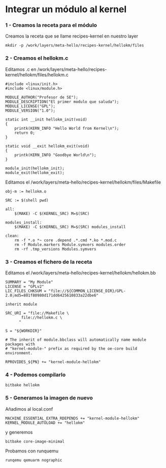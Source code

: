 # Integrar un módulo al kernel

### 1 - Creamos la receta para el módulo

Creamos la receta que se llame recipes-kernel en nuestro layer

	mkdir -p /work/layers/meta-hello/recipes-kernel/hellokm/files

### 2 - Creamos el hellokm.c

Editamos .c en /work/layers/meta-hello/recipes-kernel/hellokm/files/hellokm.c


	#include <linux/init.h>
	#include <linux/module.h>

	MODULE_AUTHOR("Profesor de SE");
	MODULE_DESCRIPTION("El primer modulo que saluda");
	MODULE_LICENSE("GPL");
	MODULE_VERSION("1.0");

	static int __init hellokm_init(void)
	{
		printk(KERN_INFO "Hello World from Kernel\n");
		return 0;
	}

	static void __exit hellokm_exit(void)
	{
		printk(KERN_INFO "Goodbye World\n");
	}

	module_init(hellokm_init);
	module_exit(hellokm_exit);
	
Editamos el /work/layers/meta-hello/recipes-kernel/hellokm/files/Makefile

	obj-m := hellokm.o

	SRC := $(shell pwd)

	all:
		$(MAKE) -C $(KERNEL_SRC) M=$(SRC)

	modules_install:
		$(MAKE) -C $(KERNEL_SRC) M=$(SRC) modules_install

	clean:
		rm -f *.o *~ core .depend .*.cmd *.ko *.mod.c
		rm -f Module.markers Module.symvers modules.order
		rm -rf .tmp_versions Modules.symvers

### 3 - Creamos el fichero de la receta

Editamos el /work/layers/meta-hello/recipes-kernel/hellokm/hellokm.bb

	SUMMARY = "My Module"
	LICENSE = "GPLv2"
	LIC_FILES_CHKSUM = "file://${COMMON_LICENSE_DIR}/GPL-2.0;md5=801f80980d171dd6425610833a22dbe6"

	inherit module

	SRC_URI = "file://Makefile \
		   file://hellokm.c \
		  "

	S = "${WORKDIR}"

	# The inherit of module.bbclass will automatically name module packages with
	# "kernel-module-" prefix as required by the oe-core build environment.

	RPROVIDES_${PN} += "kernel-module-hellokm"
	
### 4 - Podemos compilarlo

	bitbake hellokm
	
### 5 - Generamos la imagen de nuevo

Añadimos al local.conf

	MACHINE_ESSENTIAL_EXTRA_RDEPENDS += "kernel-module-hellokm"
	KERNEL_MODULE_AUTOLOAD += "hellokm"

y generemos
	
	bitbake core-image-minimal
	
Probamos con runquemu

	runqemu qemuarm nographic
	
